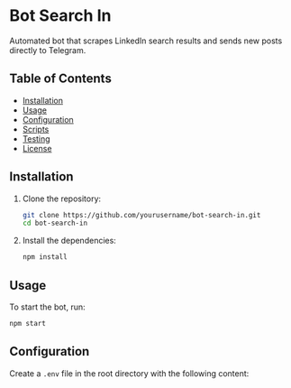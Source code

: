 # Bot Search In

Automated bot that scrapes LinkedIn search results and sends new posts directly to Telegram.

## Table of Contents

- [Installation](#installation)
- [Usage](#usage)
- [Configuration](#configuration)
- [Scripts](#scripts)
- [Testing](#testing)
- [License](#license)

## Installation

1. Clone the repository:

   ```sh
   git clone https://github.com/yourusername/bot-search-in.git
   cd bot-search-in
   ```

2. Install the dependencies:
   ```sh
   npm install
   ```

## Usage

To start the bot, run:

```sh
npm start
```

## Configuration

Create a `.env` file in the root directory with the following content:
